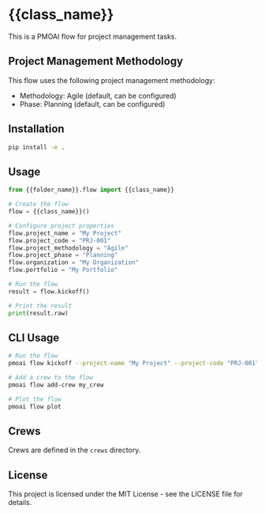 # {{class_name}}

This is a PMOAI flow for project management tasks.

## Project Management Methodology

This flow uses the following project management methodology:
- Methodology: Agile (default, can be configured)
- Phase: Planning (default, can be configured)

## Installation

```bash
pip install -e .
```

## Usage

```python
from {{folder_name}}.flow import {{class_name}}

# Create the flow
flow = {{class_name}}()

# Configure project properties
flow.project_name = "My Project"
flow.project_code = "PRJ-001"
flow.project_methodology = "Agile"
flow.project_phase = "Planning"
flow.organization = "My Organization"
flow.portfolio = "My Portfolio"

# Run the flow
result = flow.kickoff()

# Print the result
print(result.raw)
```

## CLI Usage

```bash
# Run the flow
pmoai flow kickoff --project-name "My Project" --project-code "PRJ-001" --methodology "Agile" --phase "Planning"

# Add a crew to the flow
pmoai flow add-crew my_crew

# Plot the flow
pmoai flow plot
```

## Crews

Crews are defined in the `crews` directory.

## License

This project is licensed under the MIT License - see the LICENSE file for details.
